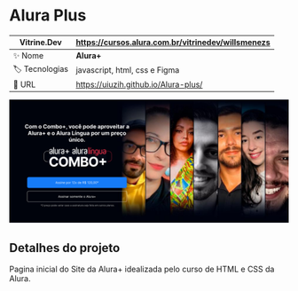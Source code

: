 # Alura Plus


| Vitrine.Dev |   https://cursos.alura.com.br/vitrinedev/willsmenezs  |
| -------------  | --- |
| :sparkles: Nome        | **Alura+**
| :label: Tecnologias | javascript, html, css e Figma
| :rocket: URL         | https://uiuzih.github.io/Alura-plus/

![](/img/Aluraplusfoto.PNG#vitrinedev)

## Detalhes do projeto

Pagina inicial do Site da Alura+ idealizada pelo curso de HTML e CSS da Alura.

